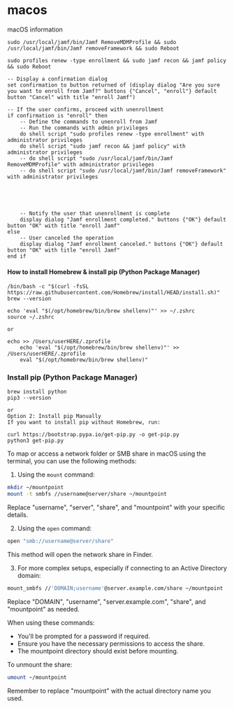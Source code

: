 # macos
macOS information

````
sudo /usr/local/jamf/bin/Jamf RemoveMDMProfile && sudo /usr/local/jamf/bin/Jamf removeFramework && sudo Reboot
````

````
sudo profiles renew -type enrollment && sudo jamf recon && jamf policy && sudo Reboot
````


````
-- Display a confirmation dialog
set confirmation to button returned of (display dialog "Are you sure you want to enroll from Jamf?" buttons {"Cancel", "enroll"} default button "Cancel" with title "enroll Jamf")

-- If the user confirms, proceed with unenrollment
if confirmation is "enroll" then
	-- Define the commands to unenroll from Jamf
	-- Run the commands with admin privileges
	do shell script "sudo profiles renew -type enrollment" with administrator privileges
	do shell script "sudo jamf recon && jamf policy" with administrator privileges
	-- do shell script "sudo /usr/local/jamf/bin/Jamf RemoveMDMProfile" with administrator privileges
	-- do shell script "sudo /usr/local/jamf/bin/Jamf removeFramework" with administrator privileges
	
	
	
	
	
	-- Notify the user that unenrollment is complete
	display dialog "Jamf enrollment completed." buttons {"OK"} default button "OK" with title "enroll Jamf"
else
	-- User canceled the operation
	display dialog "Jamf enrollment canceled." buttons {"OK"} default button "OK" with title "enroll Jamf"
end if
````

#### How to install Homebrew & install pip (Python Package Manager)

````
/bin/bash -c "$(curl -fsSL https://raw.githubusercontent.com/Homebrew/install/HEAD/install.sh)"
brew --version

````

````
echo 'eval "$(/opt/homebrew/bin/brew shellenv)"' >> ~/.zshrc
source ~/.zshrc

or

echo >> /Users/userHERE/.zprofile
    echo 'eval "$(/opt/homebrew/bin/brew shellenv)"' >> /Users/userHERE/.zprofile
    eval "$(/opt/homebrew/bin/brew shellenv)"
````

### Install pip (Python Package Manager)

````
brew install python
pip3 --version

or
Option 2: Install pip Manually
If you want to install pip without Homebrew, run:

curl https://bootstrap.pypa.io/get-pip.py -o get-pip.py
python3 get-pip.py
````


To map or access a network folder or SMB share in macOS using the terminal, you can use the following methods:

1. Using the `mount` command:

```bash
mkdir ~/mountpoint
mount -t smbfs //username@server/share ~/mountpoint
```

Replace "username", "server", "share", and "mountpoint" with your specific details.

2. Using the `open` command:

```bash
open "smb://username@server/share"
```

This method will open the network share in Finder.

3. For more complex setups, especially if connecting to an Active Directory domain:

```bash
mount_smbfs //'DOMAIN;username'@server.example.com/share ~/mountpoint
```

Replace "DOMAIN", "username", "server.example.com", "share", and "mountpoint" as needed.

When using these commands:
- You'll be prompted for a password if required.
- Ensure you have the necessary permissions to access the share.
- The mountpoint directory should exist before mounting.

To unmount the share:

```bash
umount ~/mountpoint
```

Remember to replace "mountpoint" with the actual directory name you used.

